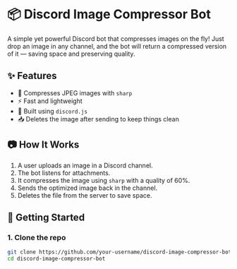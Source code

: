 # 📦 Discord Image Compressor Bot

A simple yet powerful Discord bot that compresses images on the fly! Just drop an image in any channel, and the bot will return a compressed version of it — saving space and preserving quality.

## ✨ Features

- 🔧 Compresses JPEG images with `sharp`
- ⚡ Fast and lightweight
- 🤖 Built using `discord.js`
- 📥 Deletes the image after sending to keep things clean

## 📷 How It Works

1. A user uploads an image in a Discord channel.
2. The bot listens for attachments.
3. It compresses the image using `sharp` with a quality of 60%.
4. Sends the optimized image back in the channel.
5. Deletes the file from the server to save space.

## 🚀 Getting Started

### 1. Clone the repo

```bash
git clone https://github.com/your-username/discord-image-compressor-bot.git
cd discord-image-compressor-bot
